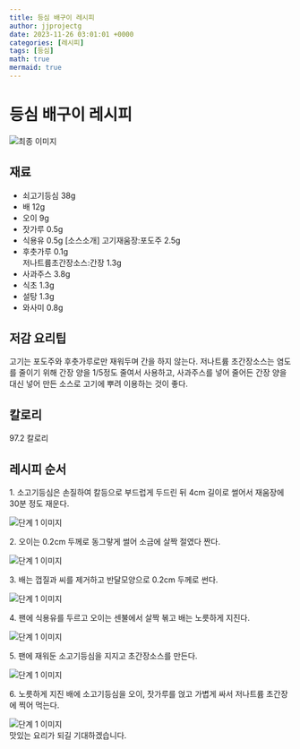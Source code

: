 ```yaml
---
title: 등심 배구이 레시피
author: jjprojectg
date: 2023-11-26 03:01:01 +0000
categories: [레시피]
tags: [등심]
math: true
mermaid: true
---
```

<meta name="og:type" content="website"/>
<meta charset="UTF-8"/>
<div class="header">
  <h1>등심 배구이 레시피</h1>
</div>

<div class="container my-4">
  <div class="row">
    <div class="col-12 col-md-6">
      <div class="recipe-image">
        <img src="http://www.foodsafetykorea.go.kr/uploadimg/20141117/20141117053450_1416213290929.jpg" class="step-image" alt="최종 이미지"/>
      </div>
    </div>
    <div class="col-12 col-md-6">
      <div class="ingredients">
        <h2>재료</h2>
        <ul class="card">
          <li> 쇠고기등심 38g </li>
          <li>  배 12g </li>
          <li>  오이 9g </li>
          <li>  잣가루 0.5g </li>
          <li>  식용유 0.5g [소스소개] 고기재움장:포도주 2.5g </li>
          <li>  후춧가루 0.1g<br /> 저나트륨초간장소스:간장 1.3g </li>
          <li>  사과주스 3.8g </li>
          <li>  식초 1.3g </li>
          <li>  설탕 1.3g </li>
          <li>  와사미 0.8g </li>
</ul>
      </div>
    </div>
    <div class="col-12 col-md-6">
      <div class="ingredients">
        <h2>저감 요리팁</h2>
        <div class="card"> 
          <p>
            고기는 포도주와 후춧가루로만 재워두며 간을 하지 않는다. 저나트륨 초간장소스는 염도를 줄이기 위해 간장 양을 1/5정도 줄여서 사용하고, 사과주스를 넣어 줄어든 간장 양을 대신 넣어 만든 소스로 고기에 뿌려 이용하는 것이 좋다.
          </p>
        </div>
      </div>
      <div class="ingredients">
        <h2>칼로리</h2>
        <div class="card"> 
          <p>
            97.2 칼로리
          </p>
        </div>
      </div>
    </div>
  </div>

  <h2 class="my-4">레시피 순서</h2>
  <div class="card recipe-card">
    <div class="card-body recipe-step">
      <p class="card-text step-description">1. 소고기등심은 손질하여 칼등으로 부드럽게 두드린 뒤 4cm 길이로 썰어서 재움장에 30분 정도 재운다.</p>
      <img src="http://www.foodsafetykorea.go.kr/uploadimg/cook/853-1.jpg" alt="단계 1 이미지" class="step-image"/>
    </div>
  </div>
  <div class="card recipe-card">
    <div class="card-body recipe-step">
      <p class="card-text step-description">2. 오이는 0.2cm 두께로 동그랗게 썰어 소금에 살짝 절였다 짠다.</p>
      <img src="http://www.foodsafetykorea.go.kr/uploadimg/cook/853-2.jpg" alt="단계 1 이미지" class="step-image"/>
    </div>
  </div>
  <div class="card recipe-card">
    <div class="card-body recipe-step">
      <p class="card-text step-description">3. 배는 껍질과 씨를 제거하고 반달모양으로 0.2cm 두께로 썬다.</p>
      <img src="http://www.foodsafetykorea.go.kr/uploadimg/cook/853-3.jpg" alt="단계 1 이미지" class="step-image"/>
    </div>
  </div>
  <div class="card recipe-card">
    <div class="card-body recipe-step">
      <p class="card-text step-description">4. 팬에 식용유를 두르고 오이는 센불에서 살짝 볶고 배는 노릇하게 지진다.</p>
      <img src="http://www.foodsafetykorea.go.kr/uploadimg/cook/853-4.jpg" alt="단계 1 이미지" class="step-image"/>
    </div>
  </div>
  <div class="card recipe-card">
    <div class="card-body recipe-step">
      <p class="card-text step-description">5. 팬에 재워둔 소고기등심을 지지고 초간장소스를 만든다.</p>
      <img src="http://www.foodsafetykorea.go.kr/uploadimg/cook/853-5.jpg" alt="단계 1 이미지" class="step-image"/>
    </div>
  </div>
  <div class="card recipe-card">
    <div class="card-body recipe-step">
      <p class="card-text step-description">6. 노릇하게 지진 배에 소고기등심을 오이, 잣가루를 얹고 가볍게 싸서 저나트륨 초간장에 찍어 먹는다.</p>
      <img src="http://www.foodsafetykorea.go.kr/uploadimg/cook/853-6.jpg" alt="단계 1 이미지" class="step-image"/>
    </div>
  </div>

</div>
맛있는 요리가 되길 기대하겠습니다.
